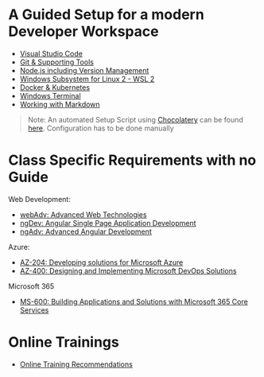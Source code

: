 # A Guided Setup for a modern Developer Workspace

- [Visual Studio Code](./guided/code.md)
- [Git & Supporting Tools](./guided/git.md)
- [Node.js including Version Management](./guided/node.md)
- [Windows Subsystem for Linux 2 - WSL 2](./guided/wsl.md)
- [Docker & Kubernetes](./guided/docker.md)
- [Windows Terminal](./guided/wt.md)
- [Working with Markdown](./guided/markdown.md)

> Note: An automated Setup Script using [Chocolatery](https://chocolatey.org/) can be found [here](./chocolatery/). Configuration has to be done manually

# Class Specific Requirements with no Guide

Web Development:

- [webAdv: Advanced Web Technologies](./classes/webAdv/)
- [ngDev: Angular Single Page Application Development](./classes/ng-dev/)
- [ngAdv: Advanced Angular Development](./classes/ng-adv/)

Azure:

- [AZ-204: Developing solutions for Microsoft Azure](./classes/az204/)
- [AZ-400: Designing and Implementing Microsoft DevOps Solutions](./classes/az-400/)

Microsoft 365

- [MS-600: Building Applications and Solutions with Microsoft 365 Core Services](./classes/ms600/)

# Online Trainings

- [Online Training Recommendations](./online/readme.md)
